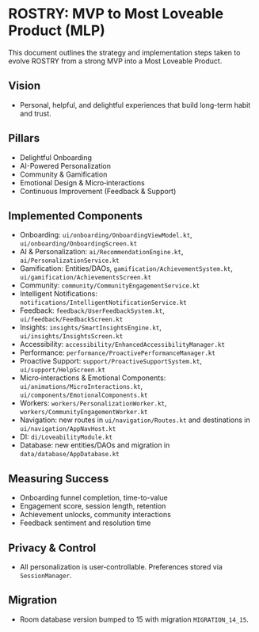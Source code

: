 # ROSTRY: MVP to Most Loveable Product (MLP)

This document outlines the strategy and implementation steps taken to evolve ROSTRY from a strong MVP into a Most Loveable Product.

## Vision
- Personal, helpful, and delightful experiences that build long-term habit and trust.

## Pillars
- Delightful Onboarding
- AI-Powered Personalization
- Community & Gamification
- Emotional Design & Micro‑interactions
- Continuous Improvement (Feedback & Support)

## Implemented Components
- Onboarding: `ui/onboarding/OnboardingViewModel.kt`, `ui/onboarding/OnboardingScreen.kt`
- AI & Personalization: `ai/RecommendationEngine.kt`, `ai/PersonalizationService.kt`
- Gamification: Entities/DAOs, `gamification/AchievementSystem.kt`, `ui/gamification/AchievementsScreen.kt`
- Community: `community/CommunityEngagementService.kt`
- Intelligent Notifications: `notifications/IntelligentNotificationService.kt`
- Feedback: `feedback/UserFeedbackSystem.kt`, `ui/feedback/FeedbackScreen.kt`
- Insights: `insights/SmartInsightsEngine.kt`, `ui/insights/InsightsScreen.kt`
- Accessibility: `accessibility/EnhancedAccessibilityManager.kt`
- Performance: `performance/ProactivePerformanceManager.kt`
- Proactive Support: `support/ProactiveSupportSystem.kt`, `ui/support/HelpScreen.kt`
- Micro‑interactions & Emotional Components: `ui/animations/MicroInteractions.kt`, `ui/components/EmotionalComponents.kt`
- Workers: `workers/PersonalizationWorker.kt`, `workers/CommunityEngagementWorker.kt`
- Navigation: new routes in `ui/navigation/Routes.kt` and destinations in `ui/navigation/AppNavHost.kt`
- DI: `di/LoveabilityModule.kt`
- Database: new entities/DAOs and migration in `data/database/AppDatabase.kt`

## Measuring Success
- Onboarding funnel completion, time-to-value
- Engagement score, session length, retention
- Achievement unlocks, community interactions
- Feedback sentiment and resolution time

## Privacy & Control
- All personalization is user‑controllable. Preferences stored via `SessionManager`.

## Migration
- Room database version bumped to 15 with migration `MIGRATION_14_15`.
